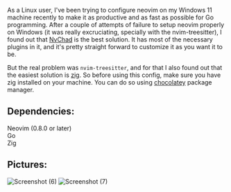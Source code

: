 As a Linux user, I've been trying to configure neovim on my Windows 11 machine recently to make it as productive and as fast as possible for Go programming.
After a couple of attempts of failure to setup neovim properly on Windows (it was really excruciating, specially with the nvim-treesitter), I found out that [NvChad](https://nvchad.com/) is the best solution.
It has most of the necessary plugins in it, and it's pretty straight forward to customize it as you want it to be.

But the real problem was `nvim-treesitter`, and for that I also found out that the easiest solution is [zig](https://ziglang.org).
So before using this config, make sure you have zig installed on your machine. You can do so using [chocolatey](https://chocolatey.org/) package manager.

## Dependencies:
Neovim (0.8.0 or later)</br>
Go</br>
Zig

## Pictures:
![Screenshot (6)](https://github.com/user-attachments/assets/5a45fca7-1014-44bc-ac0d-5dc012a3e6c9)
![Screenshot (7)](https://github.com/user-attachments/assets/63468016-caa1-42be-b1b0-5584c97d449d)
